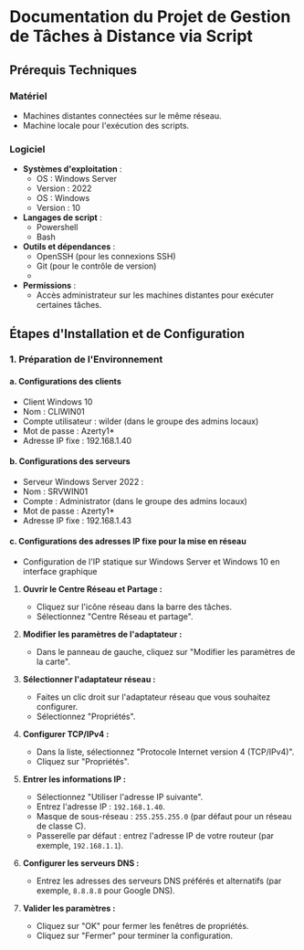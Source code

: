 # Documentation du Projet de Gestion de Tâches à Distance via Script

## Prérequis Techniques

### Matériel
- Machines distantes connectées sur le même réseau.
- Machine locale pour l'exécution des scripts.

### Logiciel
- **Systèmes d'exploitation** :
  - OS : Windows Server
  - Version : 2022
  - OS : Windows 
  - Version : 10
- **Langages de script** :
  - Powershell
  - Bash
- **Outils et dépendances** :
  - OpenSSH (pour les connexions SSH)
  - Git (pour le contrôle de version)
  - 
- **Permissions** :
  - Accès administrateur sur les machines distantes pour exécuter certaines tâches.

## Étapes d'Installation et de Configuration

### 1. Préparation de l'Environnement

#### a. Configurations des clients

- Client Windows 10 
- Nom : CLIWIN01
- Compte utilisateur : wilder (dans le groupe des admins locaux)
- Mot de passe : Azerty1*
- Adresse IP fixe : 192.168.1.40

 #### b. Configurations des serveurs
 
- Serveur Windows Server 2022 :
- Nom : SRVWIN01
- Compte : Administrator (dans le groupe des admins locaux)
- Mot de passe : Azerty1*
- Adresse IP fixe : 192.168.1.43
  
 #### c. Configurations des adresses IP fixe pour la mise en réseau

 - Configuration de l'IP statique sur Windows Server et Windows 10 en interface graphique

1. **Ouvrir le Centre Réseau et Partage :**
   - Cliquez sur l'icône réseau dans la barre des tâches.
   - Sélectionnez "Centre Réseau et partage".

2. **Modifier les paramètres de l'adaptateur :**
   - Dans le panneau de gauche, cliquez sur "Modifier les paramètres de la carte".

3. **Sélectionner l'adaptateur réseau :**
   - Faites un clic droit sur l'adaptateur réseau que vous souhaitez configurer.
   - Sélectionnez "Propriétés".

4. **Configurer TCP/IPv4 :**
   - Dans la liste, sélectionnez "Protocole Internet version 4 (TCP/IPv4)".
   - Cliquez sur "Propriétés".

5. **Entrer les informations IP :**
   - Sélectionnez "Utiliser l'adresse IP suivante".
   - Entrez l'adresse IP : `192.168.1.40`.
   - Masque de sous-réseau : `255.255.255.0` (par défaut pour un réseau de classe C).
   - Passerelle par défaut : entrez l'adresse IP de votre routeur (par exemple, `192.168.1.1`).

6. **Configurer les serveurs DNS :**
   - Entrez les adresses des serveurs DNS préférés et alternatifs (par exemple, `8.8.8.8` pour Google DNS).

7. **Valider les paramètres :**
   - Cliquez sur "OK" pour fermer les fenêtres de propriétés.
   - Cliquez sur "Fermer" pour terminer la configuration.

